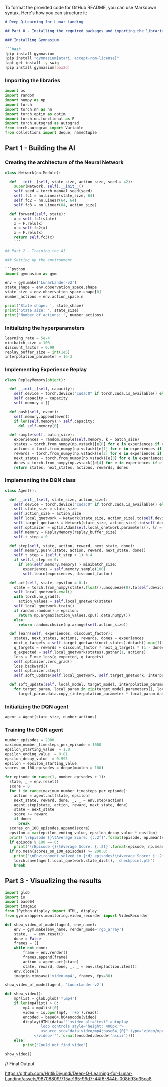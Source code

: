 To format the provided code for GitHub README, you can use Markdown syntax. Here's how you can structure it:

```markdown
# Deep Q-Learning for Lunar Landing

## Part 0 - Installing the required packages and importing the libraries

### Installing Gymnasium

```bash
!pip install gymnasium
!pip install "gymnasium[atari, accept-rom-license]"
!apt-get install -y swig
!pip install gymnasium[box2d]
```

### Importing the libraries

```python
import os
import random
import numpy as np
import torch
import torch.nn as nn
import torch.optim as optim
import torch.nn.functional as F
import torch.autograd as autograd
from torch.autograd import Variable
from collections import deque, namedtuple
```
## Part 1 - Building the AI

### Creating the architecture of the Neural Network

```python
class Network(nn.Module):

  def __init__(self, state_size, action_size, seed = 42):
    super(Network, self).__init__()
    self.seed = torch.manual_seed(seed)
    self.fc1 = nn.Linear(state_size, 64)
    self.fc2 = nn.Linear(64, 64)
    self.fc3 = nn.Linear(64, action_size)

  def forward(self, state):
    x = self.fc1(state)
    x = F.relu(x)
    x = self.fc2(x)
    x = F.relu(x)
    return self.fc3(x)
    ```

## Part 2 - Training the AI

### Setting up the environment

```python
import gymnasium as gym

env = gym.make('LunarLander-v2')
state_shape = env.observation_space.shape
state_size = env.observation_space.shape[0]
number_actions = env.action_space.n

print('State shape: ', state_shape)
print('State size: ', state_size)
print('Number of actions: ', number_actions)
```

### Initializing the hyperparameters

```python
learning_rate = 5e-4
minibatch_size = 100
discount_factor = 0.99
replay_buffer_size = int(1e5)
interpolation_parameter = 1e-3
```

### Implementing Experience Replay

```python
class ReplayMemory(object):

  def __init__(self, capacity):
    self.device = torch.device("cuda:0" if torch.cuda.is_available() else "cpu")
    self.capacity = capacity
    self.memory = []

  def push(self, event):
    self.memory.append(event)
    if len(self.memory) > self.capacity:
      del self.memory[0]

  def sample(self, batch_size):
    experiences = random.sample(self.memory, k = batch_size)
    states = torch.from_numpy(np.vstack([e[0] for e in experiences if e is not None])).float().to(self.device)
    actions = torch.from_numpy(np.vstack([e[1] for e in experiences if e is not None])).long().to(self.device)
    rewards = torch.from_numpy(np.vstack([e[2] for e in experiences if e is not None])).float().to(self.device)
    next_states = torch.from_numpy(np.vstack([e[3] for e in experiences if e is not None])).float().to(self.device)
    dones = torch.from_numpy(np.vstack([e[4] for e in experiences if e is not None]).astype(np.uint8)).float().to(self.device)
    return states, next_states, actions, rewards, dones
```

### Implementing the DQN class

```python
class Agent():

  def __init__(self, state_size, action_size):
    self.device = torch.device("cuda:0" if torch.cuda.is_available() else "cpu")
    self.state_size = state_size
    self.action_size = action_size
    self.local_qnetwork = Network(state_size, action_size).to(self.device)
    self.target_qnetwork = Network(state_size, action_size).to(self.device)
    self.optimizer = optim.Adam(self.local_qnetwork.parameters(), lr = learning_rate)
    self.memory = ReplayMemory(replay_buffer_size)
    self.t_step = 0

  def step(self, state, action, reward, next_state, done):
    self.memory.push((state, action, reward, next_state, done))
    self.t_step = (self.t_step + 1) % 4
    if self.t_step == 0:
      if len(self.memory.memory) > minibatch_size:
        experiences = self.memory.sample(100)
        self.learn(experiences, discount_factor)

  def act(self, state, epsilon = 0.):
    state = torch.from_numpy(state).float().unsqueeze(0).to(self.device)
    self.local_qnetwork.eval()
    with torch.no_grad():
      action_values = self.local_qnetwork(state)
    self.local_qnetwork.train()
    if random.random() > epsilon:
      return np.argmax(action_values.cpu().data.numpy())
    else:
      return random.choice(np.arange(self.action_size))

  def learn(self, experiences, discount_factor):
    states, next_states, actions, rewards, dones = experiences
    next_q_targets = self.target_qnetwork(next_states).detach().max(1)[0].unsqueeze(1)
    q_targets = rewards + discount_factor * next_q_targets * (1 - dones)
    q_expected = self.local_qnetwork(states).gather(1, actions)
    loss = F.mse_loss(q_expected, q_targets)
    self.optimizer.zero_grad()
    loss.backward()
    self.optimizer.step()
    self.soft_update(self.local_qnetwork, self.target_qnetwork, interpolation_parameter)

  def soft_update(self, local_model, target_model, interpolation_parameter):
    for target_param, local_param in zip(target_model.parameters(), local_model.parameters()):
      target_param.data.copy_(interpolation_parameter * local_param.data + (1.0 - interpolation_parameter) * target_param.data)
```

### Initializing the DQN agent

```python
agent = Agent(state_size, number_actions)
```

### Training the DQN agent

```python
number_episodes = 2000
maximum_number_timesteps_per_episode = 1000
epsilon_starting_value  = 1.0
epsilon_ending_value  = 0.01
epsilon_decay_value  = 0.995
epsilon = epsilon_starting_value
scores_on_100_episodes = deque(maxlen = 100)

for episode in range(1, number_episodes + 1):
  state, _ = env.reset()
  score = 0
  for t in range(maximum_number_timesteps_per_episode):
    action = agent.act(state, epsilon)
    next_state, reward, done, _, _ = env.step(action)
    agent.step(state, action, reward, next_state, done)
    state = next_state
    score += reward
    if done:
      break
  scores_on_100_episodes.append(score)
  epsilon = max(epsilon_ending_value, epsilon_decay_value * epsilon)
  print('\rEpisode {}\tAverage Score: {:.2f}'.format(episode, np.mean(scores_on_100_episodes)), end = "")
  if episode % 100 == 0:
    print('\rEpisode {}\tAverage Score: {:.2f}'.format(episode, np.mean(scores_on_100_episodes)))
  if np.mean(scores_on_100_episodes) >= 200.0:
    print('\nEnvironment solved in {:d} episodes!\tAverage Score: {:.2f}'.format(episode - 100, np.mean(scores_on_100_episodes)))
    torch.save(agent.local_qnetwork.state_dict(), 'checkpoint.pth')
    break
```

## Part 3 - Visualizing the results

```python
import glob
import io
import base64
import imageio
from IPython.display import HTML, display
from gym.wrappers.monitoring.video_recorder import VideoRecorder

def show_video_of_model(agent, env_name):
    env = gym.make(env_name, render_mode='rgb_array')
    state, _ = env.reset()
    done = False
    frames = []
    while not done:
        frame = env.render()
        frames.append(frame)
        action = agent.act(state)
        state, reward, done, _, _ = env.step(action.item())
    env.close()
    imageio.mimsave('video.mp4', frames, fps=30)

show_video_of_model(agent, 'LunarLander-v2')

def show_video():
    mp4list = glob.glob('*.mp4')
    if len(mp4list) > 0:
        mp4 = mp4list[0]
        video = io.open(mp4, 'r+b').read()
        encoded = base64.b64encode(video)
        display(HTML(data='''<video alt="test" autoplay
                loop controls style="height: 400px;">
                <source src="data:video/mp4;base64,{0}" type="video/mp4" />
             </video>'''.format(encoded.decode('ascii'))))
    else:
        print("Could not find video")

show_video()
```

// Final Output



https://github.com/HritikDiyundi/Deep-Q-Learning-for-Lunar-Landing/assets/98708809/715ae165-99d7-44f6-844b-008b93d35ca8



